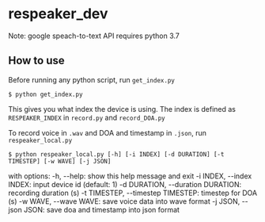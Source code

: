 # respeaker_dev

Note: google speach-to-text API requires python 3.7


## How to use

Before running any python script, run `get_index.py`
```
$ python get_index.py 
``` 

This gives you what index the device is using.
The index is defined as `RESPEAKER_INDEX` in `record.py` and `record_DOA.py`


To record voice in `.wav` and DOA and timestamp in `.json`, run `respeaker_local.py` 

```
$ python respeaker_local.py [-h] [-i INDEX] [-d DURATION] [-t TIMESTEP] [-w WAVE] [-j JSON]
``` 
with options:
        -h, --help:                          show this help message and exit
        -i INDEX, --index INDEX:             input device id (default: 1)
        -d DURATION, --duration DURATION:    recording duration (s)
        -t TIMESTEP, --timestep TIMESTEP:    timestep for DOA (s)
        -w WAVE, --wave WAVE:                save voice data into wave format
        -j JSON, --json JSON:                save doa and timestamp into json format
